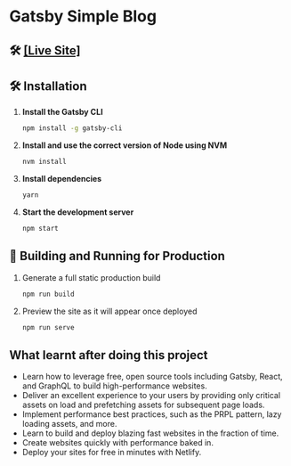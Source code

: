 # Gatsby Simple Blog

## 🛠 <a href="https://distracted-mccarthy-e3a4f8.netlify.com/" target="_blank">[Live Site]</a>

## 🛠 Installation

1. **Install the Gatsby CLI**

   ```sh
   npm install -g gatsby-cli
   ```

2. **Install and use the correct version of Node using NVM**

   ```sh
   nvm install
   ```

3. **Install dependencies**

   ```sh
   yarn
   ```

4. **Start the development server**

   ```sh
   npm start
   ```

## 🚀 Building and Running for Production

1. Generate a full static production build

   ```sh
   npm run build
   ```

1. Preview the site as it will appear once deployed

   ```sh
   npm run serve
   ```

## What learnt after doing this project

- Learn how to leverage free, open source tools including Gatsby, React, and
  GraphQL to build high-performance websites.
- Deliver an excellent experience to your users by providing only critical
  assets on load and prefetching assets for subsequent page loads.
- Implement performance best practices, such as the PRPL pattern, lazy
  loading assets, and more.
- Learn to build and deploy blazing fast websites in the fraction of time.
- Create websites quickly with performance baked in.
- Deploy your sites for free in minutes with Netlify.
